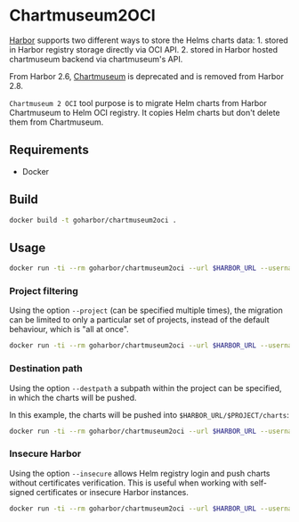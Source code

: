 # Chartmuseum2OCI

[Harbor](https://github.com/goharbor/harbor) supports two different ways to store the Helms charts data:
    1. stored in Harbor registry storage directly via OCI API.
    2. stored in Harbor hosted chartmuseum backend via chartmuseum's API.

From Harbor 2.6, [Chartmuseum](https://github.com/helm/chartmuseum) is deprecated and is removed from Harbor 2.8.

`Chartmuseum 2 OCI` tool purpose is to migrate Helm charts from Harbor Chartmuseum to Helm OCI registry.
It copies Helm charts but don't delete them from Chartmuseum.

## Requirements

- Docker

## Build

```bash
docker build -t goharbor/chartmuseum2oci .
```

## Usage

```bash
docker run -ti --rm goharbor/chartmuseum2oci --url $HARBOR_URL --username $HARBOR_USER --password $HARBOR_PASSWORD
```

### Project filtering

Using the option `--project` (can be specified multiple times), the migration can be limited to only a particular set of projects, instead of the default behaviour, which is "all at once".

```bash
docker run -ti --rm goharbor/chartmuseum2oci --url $HARBOR_URL --username $HARBOR_USER --password $HARBOR_PASSWORD --project pr1 --project pr2
```

### Destination path

Using the option `--destpath` a subpath within the project can be specified, in which the charts will be pushed.

In this example, the charts will be pushed into `$HARBOR_URL/$PROJECT/charts`:
```bash
docker run -ti --rm goharbor/chartmuseum2oci --url $HARBOR_URL --username $HARBOR_USER --password $HARBOR_PASSWORD --destpath /charts
```

### Insecure Harbor

Using the option `--insecure` allows Helm registry login and push charts without certificates verification. This is useful when working with self-signed certificates or insecure Harbor instances.

```bash
docker run -ti --rm goharbor/chartmuseum2oci --url $HARBOR_URL --username $HARBOR_USER --password $HARBOR_PASSWORD --insecure
```
